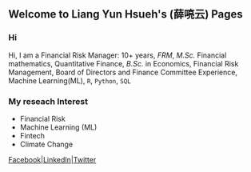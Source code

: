 ## Welcome to Liang Yun Hsueh's (薛喨云) Pages

### Hi
Hi, I am a Financial Risk Manager:
10+ years, *FRM*, *M.Sc.* Financial mathematics, Quantitative Finance, *B.Sc.* in Economics, Financial Risk Management, Board of Directors and Finance Committee Experience, Machine Learning(ML), `R`, `Python`, `SQL`

### My reseach Interest

- Financial Risk
- Machine Learning (ML)
- Fintech
- Climate Change

[Facebook](https://www.facebook.com/liang.hsueh.37)|[LinkedIn](https://www.linkedin.com/in/liangyunhsueh/)|[Twitter](https://twitter.com/LiangHsueh)
